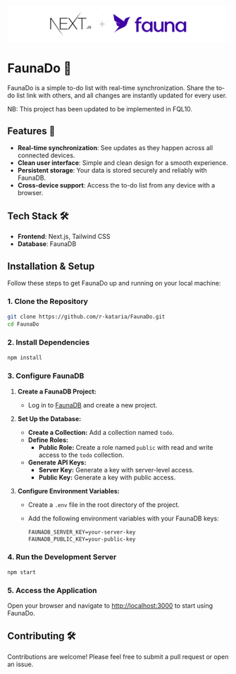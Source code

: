 ![App Screenshot](docs/nextfauna.png)

# FaunaDo 📝

FaunaDo is a simple to-do list with real-time synchronization. Share the to-do list link with others, and all changes are instantly updated for every user.

NB: This project has been updated to be implemented in FQL10.

## Features 🚀

- **Real-time synchronization**: See updates as they happen across all connected devices.
- **Clean user interface**: Simple and clean design for a smooth experience.
- **Persistent storage**: Your data is stored securely and reliably with FaunaDB.
- **Cross-device support**: Access the to-do list from any device with a browser.

## Tech Stack 🛠️

- **Frontend**: Next.js, Tailwind CSS
- **Database**: FaunaDB
  
## Installation & Setup

Follow these steps to get FaunaDo up and running on your local machine:

### 1. Clone the Repository

```bash
git clone https://github.com/r-kataria/FaunaDo.git
cd FaunaDo
```

### 2. Install Dependencies

```bash
npm install
```

### 3. Configure FaunaDB

1. **Create a FaunaDB Project:**
   - Log in to [FaunaDB](https://fauna.com/) and create a new project.

2. **Set Up the Database:**
   - **Create a Collection:** Add a collection named `todo`.
   - **Define Roles:**
     - **Public Role:** Create a role named `public` with read and write access to the `todo` collection.
   - **Generate API Keys:**
     - **Server Key:** Generate a key with server-level access.
     - **Public Key:** Generate a key with public access.

3. **Configure Environment Variables:**
   - Create a `.env` file in the root directory of the project.
   - Add the following environment variables with your FaunaDB keys:

     ```env
     FAUNADB_SERVER_KEY=your-server-key
     FAUNADB_PUBLIC_KEY=your-public-key
     ```

### 4. Run the Development Server

```bash
npm start
```

### 5. Access the Application

Open your browser and navigate to [http://localhost:3000](http://localhost:3000) to start using FaunaDo.

## Contributing 🛠️

Contributions are welcome! Please feel free to submit a pull request or open an issue.